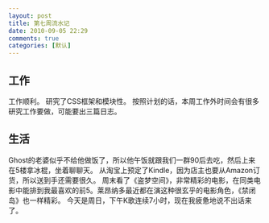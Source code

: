 ```yaml
---
layout: post
title: 第七周流水记
date: 2010-09-05 22:29
comments: true
categories: [默认]
---
```

<h2>工作</h2>
工作顺利。
研究了CSS框架和模块性。
按照计划的话，本周工作外时间会有很多研究工作要做，可能要出三篇日志。
<h2>生活</h2>
Ghost的老婆似乎不给他做饭了，所以他午饭就跟我们一群90后去吃，然后上来在5楼拿冰棍，坐着聊聊天。
从淘宝上预定了Kindle，因为店主也要从Amazon订货，所以送到手还需要很久。
周末看了《盗梦空间》，非常精彩的电影，在同类电影中能排到我最喜欢的前5。莱昂纳多最近都在演这种很玄乎的电影角色，《禁闭岛》也一样精彩。
今天是周日，下午K歌连续7小时，现在我疲惫地说不出话来了。
